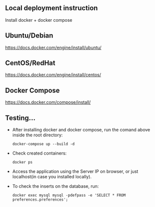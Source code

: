 ## Local deployment instruction


Install docker + docker compose

## Ubuntu/Debian

https://docs.docker.com/engine/install/ubuntu/

## CentOS/RedHat

https://docs.docker.com/engine/install/centos/


## Docker Compose

https://docs.docker.com/compose/install/


## Testing...

- After installing docker and docker compose, run the comand above inside the root directory:

   `docker-compose up --build -d`

- Check created containers:

   `docker ps`

- Access the application using the Server IP on browser, or just localhost(in case you installed locally).
- To check the inserts on the database, run:

   `docker exec mysql mysql -pdefpass -e 'SELECT * FROM preferences.preferences';`
